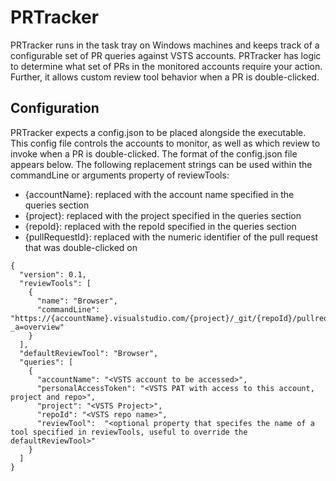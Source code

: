 # PRTracker

PRTracker runs in the task tray on Windows machines and keeps track of a configurable set of PR queries against VSTS accounts. PRTracker has logic to determine what set of PRs in the monitored accounts require your action. Further, it allows custom review tool behavior when a PR is double-clicked. 

## Configuration

PRTracker expects a config.json to be placed alongside the executable. This config file controls the accounts to monitor, as well as which review to invoke when a PR is double-clicked. The format of the config.json file appears below. The following replacement strings can be used within the commandLine or arguments property of reviewTools:

* {accountName}: replaced with the account name specified in the queries section
* {project}: replaced with the project specified in the queries section
* {repoId}: replaced with the repoId specified in the queries section
* {pullRequestId}: replaced with the numeric identifier of the pull request that was double-clicked on

```
{
  "version": 0.1,
  "reviewTools": [
    {
      "name": "Browser",
      "commandLine": "https://{accountName}.visualstudio.com/{project}/_git/{repoId}/pullrequest/{pullRequestId}?_a=overview"
    }
  ],
  "defaultReviewTool": "Browser",
  "queries": [
    {
      "accountName": "<VSTS account to be accessed>",
      "personalAccessToken": "<VSTS PAT with access to this account, project and repo>",
      "project": "<VSTS Project>",
      "repoId": "<VSTS repo name>",
      "reviewTool":  "<optional property that specifes the name of a tool specified in reviewTools, useful to override the defaultReviewTool>"
    }
  ]
}
```